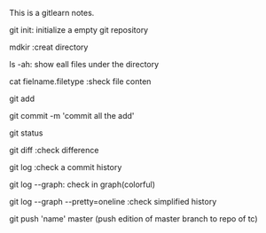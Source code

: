 This is a gitlearn notes.

git init: initialize a empty git repository

mdkir :creat directory

ls -ah: show eall files under the directory

cat fielname.filetype :sheck file conten

git add

git commit -m 'commit all the add'

git status

git diff :check difference

git log :check a commit history

git log --graph: check in graph(colorful)

git log --graph --pretty=oneline :check simplified history

git push 'name' master (push edition of master branch to repo of tc)

